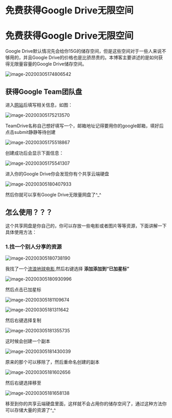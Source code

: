 # 免费获得Google Drive无限空间

# 免费获得Google Drive无限空间

Google Drive默认情况先会给你15G的储存空间，但是这些空间对于一些人来说不够用的，并且Google Drive的价格也是比骄昂贵的。本博客主要讲述的是如何获得无限量容量的Google Drive储存空间。

![image-20200305174806542](https://gitee.com//Brief-rf/BlogImages/raw/master/img/image-20200305174806542.png)

## 获得Google Team团队盘

进入[网站](https://gd.zxd.workers.dev/)后填写相关信息，如图：

![image-20200305175213570](https://gitee.com//Brief-rf/BlogImages/raw/master/img/image-20200305175213570.png)

TeamDrive名称自己想好填写一个，邮箱地址记得要用你的google邮箱，填好后点击submit静静等待创建

![image-20200305175518867](https://gitee.com//Brief-rf/BlogImages/raw/master/img/image-20200305175518867.png)

创建成功后会显示下面信息：

![image-20200305175541307](https://gitee.com//Brief-rf/BlogImages/raw/master/img/image-20200305175541307.png)

进入你的Google Drive你会发现你有个共享云端硬盘

![image-20200305180407933](https://gitee.com//Brief-rf/BlogImages/raw/master/img/image-20200305180407933.png)

然后你就可以享有Google Drive无限量网盘了^_^

## 怎么使用？？？

这个共享网盘是你自己的，你可以存放一些电影或者图片等等资源，下面讲解一下具体使用方法：

### 1.找一个别人分享的资源

![image-20200305180738190](https://gitee.com//Brief-rf/BlogImages/raw/master/img/image-20200305180738190.png)

我找了一个[流浪地球电影](https://drive.google.com/drive/folders/1TdUE9Ubu3OXOGim-kIuX943O31X94T1b),然后右键选择 **添加添加到“已加星标”** 

![image-20200305180930996](https://gitee.com//Brief-rf/BlogImages/raw/master/img/image-20200305180930996.png)

然后点击已加星标

![image-20200305181109674](https://gitee.com//Brief-rf/BlogImages/raw/master/img/image-20200305181109674.png)

![image-20200305181311642](https://gitee.com//Brief-rf/BlogImages/raw/master/img/image-20200305181311642.png)

然后右键选择复制

![image-20200305181355735](https://gitee.com//Brief-rf/BlogImages/raw/master/img/image-20200305181355735.png)

这时候会创建一个副本

![image-20200305181430039](https://gitee.com//Brief-rf/BlogImages/raw/master/img/image-20200305181430039.png)

原来的那个可以移除了，然后重命名创建的副本

![image-20200305181602656](https://gitee.com//Brief-rf/BlogImages/raw/master/img/image-20200305181602656.png)

然后右键选择移至

![image-20200305181658138](https://gitee.com//Brief-rf/BlogImages/raw/master/img/image-20200305181658138.png)

移至到你的共享云端硬盘里面，这样就不会占用你的储存空间了，通过这种方法你可以存储大量的资源了^_^
